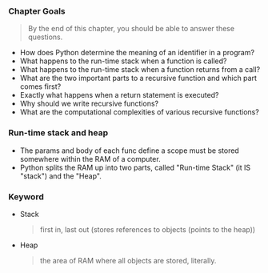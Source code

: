 
### Chapter Goals
> By the end of this chapter, you should be able to answer these questions.
- How does Python determine the meaning of an identifier in a program?
- What happens to the run-time stack when a function is called?
- What happens to the run-time stack when a function returns from a call?
- What are the two important parts to a recursive function and which part comes
first?
- Exactly what happens when a return statement is executed?
- Why should we write recursive functions?
- What are the computational complexities of various recursive functions?

### Run-time stack and heap
- The params and body of each func define a scope must be stored somewhere
within the RAM of a computer.
- Python splits the RAM up into two parts,
called "Run-time Stack" (it IS "stack") and the "Heap".

### Keyword
- Stack
    > first in, last out (stores references to objects (points to the heap))
- Heap
    > the area of RAM where all objects are stored, literally.

